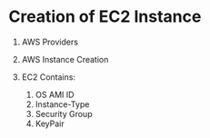 # Creation of EC2 Instance

1) AWS Providers
2) AWS Instance Creation

1) EC2 Contains:
    1) OS AMI  ID
    2) Instance-Type
    3) Security Group
    4) KeyPair